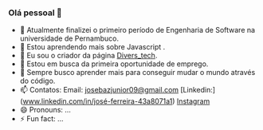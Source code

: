 ### Olá pessoal 👋

- 🔭 Atualmente finalizei o primeiro período de Engenharia de Software na universidade de Pernambuco.
- 🌱 Estou aprendendo mais sobre Javascript .
- 👯 Eu sou o criador da página [Divers_tech](https://www.instagram.com/divers_tech/).
- 🤔 Estou em busca da primeira oportunidade de emprego.
- 💬 Sempre busco aprender mais para conseguir mudar o mundo através do código.
- 📫 Contatos:
Email: josebazjunior09@gmail.com
[Linkedin:] (www.linkedin.com/in/josé-ferreira-43a8071a1)
[Instagram](https://www.instagram.com/divers_tech/)
- 😄 Pronouns: ...
- ⚡ Fun fact: ...
